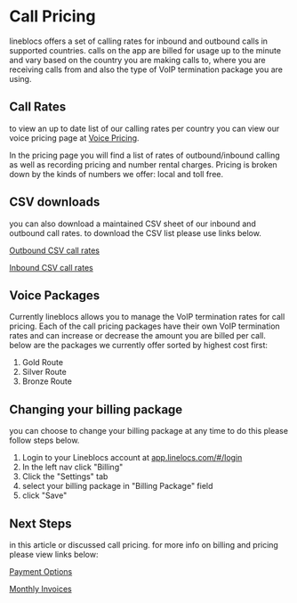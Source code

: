 # Call Pricing

lineblocs offers a set of calling rates for inbound and outbound calls in supported countries. calls on the app are billed for usage up to the minute and vary based on the country you are making calls to, where you are receiving calls from and also the type of VoIP termination package you are using.

## Call Rates

to view an up to date list of our calling rates per country you can view our voice pricing page at [Voice Pricing](http://lineblocs.com/pricing). 

In the pricing page you will find a list of rates of outbound/inbound calling as well as recording pricing and number rental charges. Pricing is broken down by the kinds of numbers we offer: local and toll free. 

## CSV downloads

you can also download a maintained CSV sheet of our inbound and outbound call rates. to download the CSV list please use links below.

[Outbound CSV call rates](http://lineblocs.com/extra/outbound-call-rates.csv)

[Inbound CSV call rates](http://lineblocs.com/extra/inbound-call-rates.csv)

## Voice Packages

Currently lineblocs allows you to manage the VoIP termination rates for call pricing. Each of the call pricing packages have their own VoIP termination rates and can increase or decrease the amount you are billed per call. below are the packages we currently offer sorted by highest cost first:

1. Gold Route
2. Silver Route
3. Bronze Route

## Changing your billing package

you can choose to change your billing package at any time to do this please follow steps below.

1. Login to your Lineblocs account at [app.linelocs.com/#/login](http://app.lineblocs.com/#/login)
2. In the left nav click "Billing"
3. Click the "Settings" tab
4. select your billing package in "Billing Package" field
5. click "Save"

## Next Steps

in this article or discussed call pricing. for more info on billing and pricing please view links below:

[Payment Options](http://lineblocs.com/resources/billing-and-pricing/payment-options)

[Monthly Invoices](http://lineblocs.com/resources/billing-and-pricing/monthly-invoices)